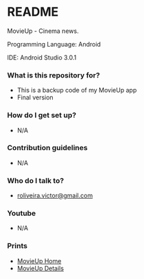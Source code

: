 # README #

MovieUp - Cinema news.
 
Programming Language: Android

IDE: Android Studio 3.0.1


### What is this repository for? ###

   * This is a backup code of my MovieUp app
   * Final version

### How do I get set up? ###

   * N/A

### Contribution guidelines ###

   *  N/A

### Who do I talk to? ###

   * roliveira.victor@gmail.com

### Youtube ###

   *  N/A

### Prints ###

   *  [MovieUp Home](https://bitbucket.org/roliveiravictor/demo-movieup/raw/development/screenshots/movieup_1.jpg)
   *  [MovieUp Details](https://bitbucket.org/roliveiravictor/demo-movieup/raw/development/screenshots/movieup_2.jpg)